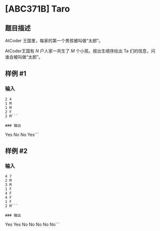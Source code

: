 # [ABC371B] Taro

## 题目描述

AtCoder 王国里，每家的第一个男孩被叫做“太郎”。

AtCoder王国有 $N$ 户人家一共生了 $M$ 个小孩。按出生顺序给出 Ta 们的信息，问谁会被叫做“太郎”。

## 样例 #1

### 输入

```
2 4
1 M
1 M
2 F
2 M```

### 输出

```
Yes
No
No
Yes```

## 样例 #2

### 输入

```
4 7
2 M
3 M
1 F
4 F
4 F
1 F
2 M```

### 输出

```
Yes
Yes
No
No
No
No
No```

